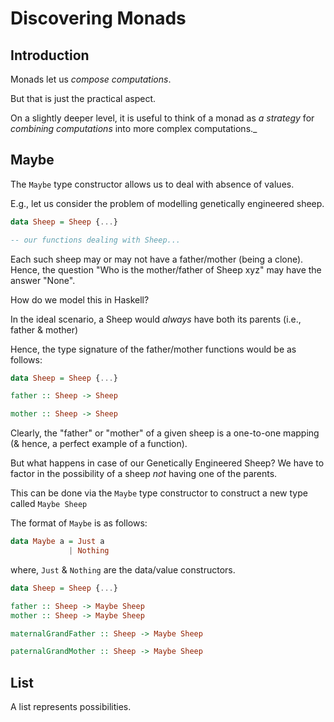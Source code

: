 # Discovering Monads

## Introduction

Monads let us _compose computations_.

But that is just the practical aspect.

On a slightly deeper level, it is useful to think of a monad as _a strategy_ for _combining computations_ into more complex computations._



## Maybe

The `Maybe` type constructor allows us to deal with absence of values.

E.g., let us consider the problem of modelling genetically engineered sheep. 

``` haskell
data Sheep = Sheep {...}

-- our functions dealing with Sheep...
```

Each such sheep may or may not have a father/mother (being a clone).
Hence, the question "Who is the mother/father of Sheep xyz" may have the answer "None".

How do we model this in Haskell?

In the ideal scenario, a Sheep would *always* have both its parents (i.e., father & mother)

Hence, the type signature of the father/mother functions would be as follows:

``` haskell
data Sheep = Sheep {...}

father :: Sheep -> Sheep

mother :: Sheep -> Sheep

```

Clearly, the "father" or "mother" of a given sheep is a one-to-one mapping (& hence, a perfect example of a function).

But what happens in case of our Genetically Engineered Sheep?
We have to factor in the possibility of a sheep *not* having one of the parents.

This can be done via the `Maybe` type constructor to construct a new type called `Maybe Sheep`

The format of `Maybe` is as follows:

``` haskell
data Maybe a = Just a 
	         | Nothing
```

where, `Just` & `Nothing` are the data/value constructors.

``` haskell
data Sheep = Sheep {...}

father :: Sheep -> Maybe Sheep
mother :: Sheep -> Maybe Sheep

maternalGrandFather :: Sheep -> Maybe Sheep

paternalGrandMother :: Sheep -> Maybe Sheep

```

## List 

A list represents possibilities.

``` haskell

```
